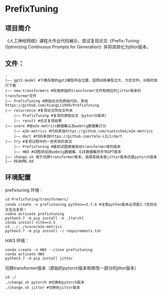 # PrefixTuning

## 项目简介
《人工神经网络》课程大作业代码展示，尝试复现论文《Prefix-Tuning: Optimizing Continuous Prompts for Generation》并将其转化为jittor版本。

## 文件：
    .
    |—— gpt2-model #下载存放的gpt2模型所在位置，因预训练模型过大，为空文件。训练时自行下载
    |—— new-transformers #存放原始的transformer文件和相应的jittor版本的transformer文件
    |—— PrefixTuning #原始论文的原始代码，来自https://github.com/XiangLi1999/PrefixTuning
    |—— recurrence #复现论文所在文件夹
        |—— PrefixTuning #复现的原始论文（pytorch版本）
        |—— result #论文复现结果
    |—— score #给e2e-metrics数据集以及webnlg数据集打分
        |—— e2e-metrics #代码来自https://github.com/tuetschek/e2e-metrics
        |—— dart #代码来自https://github.com/Yale-LILY/dart
    |—— try #复现过程中的一些失败的尝试
        |—— PrefixTuning #最初试图直接改动transformer库的版本
        |—— HW3 #试图添加进webnlg数据集、E2E数据集的手写GPT版本
    |—— change.sh 用于切换transformer版本，选择其版本是jittor版本还是pytorch版本
    |—— README.md

## 环境配置
prefixtuning 环境：
```
cd PrefixTuning/transformers/
conda create -n prefixtuning python==3.7.6 #注意python版本必须是3.7否则论文无法复现！
codna activate prefixtuning
python3.7 -m pip install -e .[torch]
conda install nltk==3.5
cd ../../score/e2e-metrics
python3.7 -m pip install -r requirements.txt
```

HW3 环境：
```
conda create -n HW3 --clone prefixtuning
conda activate HW3
python3.7 -m pip install jittor
```

切换transformer版本（原始的pytorch版本和修改一部分的jittor版本）
```
cd ./
./change.sh pytorch #切换到pytorch版本
./change.sh jittor #切换到jittor版本
```